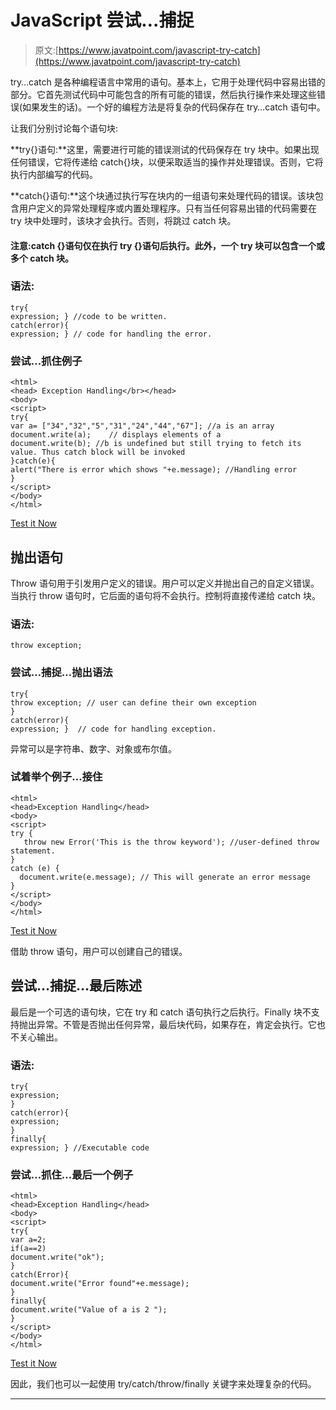 # JavaScript 尝试…捕捉

> 原文:[https://www.javatpoint.com/javascript-try-catch](https://www.javatpoint.com/javascript-try-catch)

try…catch 是各种编程语言中常用的语句。基本上，它用于处理代码中容易出错的部分。它首先测试代码中可能包含的所有可能的错误，然后执行操作来处理这些错误(如果发生的话)。一个好的编程方法是将复杂的代码保存在 try…catch 语句中。

让我们分别讨论每个语句块:

**try{}语句:**这里，需要进行可能的错误测试的代码保存在 try 块中。如果出现任何错误，它将传递给 catch{}块，以便采取适当的操作并处理错误。否则，它将执行内部编写的代码。

**catch{}语句:**这个块通过执行写在块内的一组语句来处理代码的错误。该块包含用户定义的异常处理程序或内置处理程序。只有当任何容易出错的代码需要在 try 块中处理时，该块才会执行。否则，将跳过 catch 块。

#### 注意:catch {}语句仅在执行 try {}语句后执行。此外，一个 try 块可以包含一个或多个 catch 块。

### 语法:

```
try{
expression; } //code to be written.
catch(error){
expression; } // code for handling the error.

```

### 尝试…抓住例子

```
<html>
<head> Exception Handling</br></head>
<body>
<script>
try{
var a= ["34","32","5","31","24","44","67"]; //a is an array
document.write(a);    // displays elements of a
document.write(b); //b is undefined but still trying to fetch its value. Thus catch block will be invoked
}catch(e){
alert("There is error which shows "+e.message); //Handling error
}
</script>
</body>
</html>

```

[Test it Now](https://www.javatpoint.com/oprweb/test.jsp?filename=Javascripttry-catch)

## 抛出语句

Throw 语句用于引发用户定义的错误。用户可以定义并抛出自己的自定义错误。当执行 throw 语句时，它后面的语句将不会执行。控制将直接传递给 catch 块。

### 语法:

```
throw exception;

```

### 尝试…捕捉…抛出语法

```
try{
throw exception; // user can define their own exception
}
catch(error){
expression; }  // code for handling exception.

```

异常可以是字符串、数字、对象或布尔值。

### 试着举个例子…接住

```
<html>
<head>Exception Handling</head>
<body>
<script>
try {
   throw new Error('This is the throw keyword'); //user-defined throw statement.
}
catch (e) {
  document.write(e.message); // This will generate an error message
}
</script>
</body>
</html>

```

[Test it Now](https://www.javatpoint.com/oprweb/test.jsp?filename=Javascripttry-catch2)

借助 throw 语句，用户可以创建自己的错误。

## 尝试…捕捉…最后陈述

最后是一个可选的语句块，它在 try 和 catch 语句执行之后执行。Finally 块不支持抛出异常。不管是否抛出任何异常，最后块代码，如果存在，肯定会执行。它也不关心输出。

### 语法:

```
try{
expression;
}
catch(error){
expression;
}
finally{
expression; } //Executable code

```

### 尝试…抓住…最后一个例子

```
<html>
<head>Exception Handling</head>
<body>
<script>
try{
var a=2;
if(a==2)
document.write("ok");
}
catch(Error){
document.write("Error found"+e.message);
}
finally{
document.write("Value of a is 2 ");
}
</script>
</body>
</html> 

```

[Test it Now](https://www.javatpoint.com/oprweb/test.jsp?filename=Javascripttry-catch3)

因此，我们也可以一起使用 try/catch/throw/finally 关键字来处理复杂的代码。

* * *